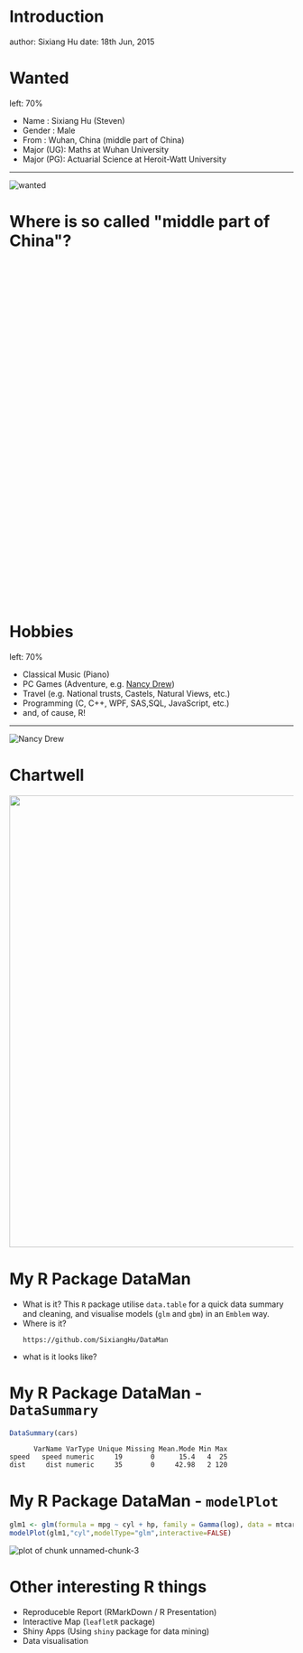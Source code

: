 Introduction
========================================================
author: Sixiang Hu
date: 18th Jun, 2015

Wanted
========================================================
left: 70%
- Name      :   Sixiang Hu (Steven) 
- Gender    :   Male
- From      :   Wuhan, China (middle part of China)
- Major (UG):   Maths at Wuhan University 
- Major (PG):   Actuarial Science at Heroit-Watt University

***
![wanted](Introduction-figure/me.jpg)



Where is so called "middle part of China"?
========================================================

<!-- Map generated in R 3.2.0 by googleVis 0.5.8 package -->
<!-- Wed Jun 17 23:20:15 2015 -->


<!-- jsHeader -->
<script type="text/javascript">
 
// jsData 
function gvisDataMapID1f8c42b1c18 () {
var data = new google.visualization.DataTable();
var datajson =
[
 [
 30.65,
114.27,
"This is Wuhan in Hubei Province" 
] 
];
data.addColumn('number','Latitude');
data.addColumn('number','Longitude');
data.addColumn('string','Tip');
data.addRows(datajson);
return(data);
}
 
// jsDrawChart
function drawChartMapID1f8c42b1c18() {
var data = gvisDataMapID1f8c42b1c18();
var options = {};
options["showTip"] = true;
options["showLine"] = true;
options["enableScrollWheel"] = true;
options["mapType"] = "terrain";
options["width"] = "1000px";
options["height"] = "600px";
options["zoomLevel"] =      4;
options["useMapTypeControl"] = true;

    var chart = new google.visualization.Map(
    document.getElementById('MapID1f8c42b1c18')
    );
    chart.draw(data,options);
    

}
  
 
// jsDisplayChart
(function() {
var pkgs = window.__gvisPackages = window.__gvisPackages || [];
var callbacks = window.__gvisCallbacks = window.__gvisCallbacks || [];
var chartid = "map";
  
// Manually see if chartid is in pkgs (not all browsers support Array.indexOf)
var i, newPackage = true;
for (i = 0; newPackage && i < pkgs.length; i++) {
if (pkgs[i] === chartid)
newPackage = false;
}
if (newPackage)
  pkgs.push(chartid);
  
// Add the drawChart function to the global list of callbacks
callbacks.push(drawChartMapID1f8c42b1c18);
})();
function displayChartMapID1f8c42b1c18() {
  var pkgs = window.__gvisPackages = window.__gvisPackages || [];
  var callbacks = window.__gvisCallbacks = window.__gvisCallbacks || [];
  window.clearTimeout(window.__gvisLoad);
  // The timeout is set to 100 because otherwise the container div we are
  // targeting might not be part of the document yet
  window.__gvisLoad = setTimeout(function() {
  var pkgCount = pkgs.length;
  google.load("visualization", "1", { packages:pkgs, callback: function() {
  if (pkgCount != pkgs.length) {
  // Race condition where another setTimeout call snuck in after us; if
  // that call added a package, we must not shift its callback
  return;
}
while (callbacks.length > 0)
callbacks.shift()();
} });
}, 100);
}
 
// jsFooter
</script>
 
<!-- jsChart -->  
<script type="text/javascript" src="https://www.google.com/jsapi?callback=displayChartMapID1f8c42b1c18"></script>
 
<!-- divChart -->
  
<div id="MapID1f8c42b1c18" 
  style="width: 1000px; height: 600px;">
</div>

Hobbies
========================================================
left: 70%
- Classical Music (Piano)
- PC Games (Adventure, e.g. [Nancy Drew](https://en.wikipedia.org/wiki/Nancy_Drew))
- Travel (e.g. National trusts, Castels, Natural Views, etc.)
- Programming (C, C++, WPF, SAS,SQL, JavaScript, etc.)
- and, of cause, R!

***
  ![Nancy Drew](https://upload.wikimedia.org/wikipedia/en/thumb/b/bf/ND1tsotoc.JPG/220px-ND1tsotoc.JPG)

Chartwell  
========================================================
<div align="center">
<img src="Introduction-figure/20150607_141205.png" width=1000 height=800>
</div>

My R Package DataMan
========================================================

- What is it?
  This `R` package utilise `data.table` for a quick data summary and cleaning, and visualise models (`glm` and `gbm`) in an `Emblem` way.
- Where is it? 
  ```
  https://github.com/SixiangHu/DataMan
  ```
- what is it looks like?

My R Package DataMan - `DataSummary`
========================================================

```r
DataSummary(cars)
```

```
      VarName VarType Unique Missing Mean.Mode Min Max
speed   speed numeric     19       0      15.4   4  25
dist     dist numeric     35       0     42.98   2 120
```

My R Package DataMan - `modelPlot`
========================================================

```r
glm1 <- glm(formula = mpg ~ cyl + hp, family = Gamma(log), data = mtcars, weights = wt)
modelPlot(glm1,"cyl",modelType="glm",interactive=FALSE)
```

![plot of chunk unnamed-chunk-3](Introduction-figure/unnamed-chunk-3-1.png) 

Other interesting R things 
========================================================
- Reproduceble Report (RMarkDown / R Presentation)
- Interactive Map (`leafletR` package)
- Shiny Apps (Using `shiny` package for data mining)
- Data visualisation
